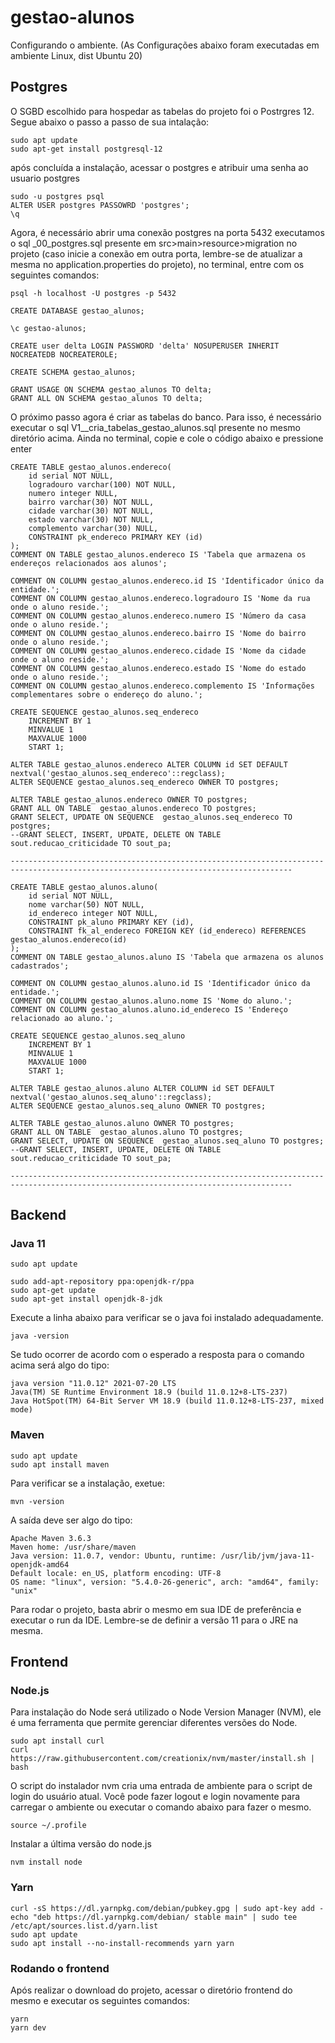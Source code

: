 # gestao-alunos

Configurando o ambiente. (As Configurações abaixo foram executadas em ambiente Linux, dist Ubuntu 20)

## Postgres

O SGBD escolhido para hospedar as tabelas do projeto foi o Postrgres 12. Segue abaixo o passo a passo de sua intalação:

```
sudo apt update
sudo apt-get install postgresql-12
```

após concluída a instalação, acessar o postgres e atribuir uma senha ao usuario postgres

```
sudo -u postgres psql
ALTER USER postgres PASSOWRD 'postgres';
\q
```

Agora, é necessário abrir uma conexão postgres na porta 5432 executamos o sql _00_postgres.sql presente em src>main>resource>migration no projeto (caso inicie a conexão em outra porta, lembre-se de atualizar a mesma no application.properties do projeto), no terminal, entre com os seguintes comandos:

```
psql -h localhost -U postgres -p 5432

CREATE DATABASE gestao_alunos;

\c gestao-alunos;

CREATE user delta LOGIN PASSWORD 'delta' NOSUPERUSER INHERIT NOCREATEDB NOCREATEROLE;

CREATE SCHEMA gestao_alunos;

GRANT USAGE ON SCHEMA gestao_alunos TO delta;
GRANT ALL ON SCHEMA gestao_alunos TO delta;
```

O próximo passo agora é criar as tabelas do banco. Para isso, é necessário executar o sql V1__cria_tabelas_gestao_alunos.sql presente no mesmo diretório acima. Ainda no terminal, copie e cole o código abaixo e pressione enter

```
CREATE TABLE gestao_alunos.endereco(
	id serial NOT NULL,
	logradouro varchar(100) NOT NULL,
	numero integer NULL,
	bairro varchar(30) NOT NULL,
	cidade varchar(30) NOT NULL,
	estado varchar(30) NOT NULL,
	complemento varchar(30) NULL,
    CONSTRAINT pk_endereco PRIMARY KEY (id)
);
COMMENT ON TABLE gestao_alunos.endereco IS 'Tabela que armazena os endereços relacionados aos alunos';

COMMENT ON COLUMN gestao_alunos.endereco.id IS 'Identificador único da entidade.';
COMMENT ON COLUMN gestao_alunos.endereco.logradouro IS 'Nome da rua onde o aluno reside.';
COMMENT ON COLUMN gestao_alunos.endereco.numero IS 'Número da casa onde o aluno reside.';
COMMENT ON COLUMN gestao_alunos.endereco.bairro IS 'Nome do bairro onde o aluno reside.';
COMMENT ON COLUMN gestao_alunos.endereco.cidade IS 'Nome da cidade onde o aluno reside.';
COMMENT ON COLUMN gestao_alunos.endereco.estado IS 'Nome do estado onde o aluno reside.';
COMMENT ON COLUMN gestao_alunos.endereco.complemento IS 'Informações complementares sobre o endereço do aluno.';

CREATE SEQUENCE gestao_alunos.seq_endereco
	INCREMENT BY 1
	MINVALUE 1
	MAXVALUE 1000
	START 1;

ALTER TABLE gestao_alunos.endereco ALTER COLUMN id SET DEFAULT nextval('gestao_alunos.seq_endereco'::regclass);
ALTER SEQUENCE gestao_alunos.seq_endereco OWNER TO postgres;

ALTER TABLE gestao_alunos.endereco OWNER TO postgres;
GRANT ALL ON TABLE  gestao_alunos.endereco TO postgres;
GRANT SELECT, UPDATE ON SEQUENCE  gestao_alunos.seq_endereco TO postgres;
--GRANT SELECT, INSERT, UPDATE, DELETE ON TABLE  sout.reducao_criticidade TO sout_pa;

-------------------------------------------------------------------------------------------------------------------------------------

CREATE TABLE gestao_alunos.aluno(
	id serial NOT NULL,
	nome varchar(50) NOT NULL,
	id_endereco integer NOT NULL,
    CONSTRAINT pk_aluno PRIMARY KEY (id),
    CONSTRAINT fk_al_endereco FOREIGN KEY (id_endereco) REFERENCES gestao_alunos.endereco(id)
);
COMMENT ON TABLE gestao_alunos.aluno IS 'Tabela que armazena os alunos cadastrados';

COMMENT ON COLUMN gestao_alunos.aluno.id IS 'Identificador único da entidade.';
COMMENT ON COLUMN gestao_alunos.aluno.nome IS 'Nome do aluno.';
COMMENT ON COLUMN gestao_alunos.aluno.id_endereco IS 'Endereço relacionado ao aluno.';

CREATE SEQUENCE gestao_alunos.seq_aluno
	INCREMENT BY 1
	MINVALUE 1
	MAXVALUE 1000
	START 1;

ALTER TABLE gestao_alunos.aluno ALTER COLUMN id SET DEFAULT nextval('gestao_alunos.seq_aluno'::regclass);
ALTER SEQUENCE gestao_alunos.seq_aluno OWNER TO postgres;

ALTER TABLE gestao_alunos.aluno OWNER TO postgres;
GRANT ALL ON TABLE  gestao_alunos.aluno TO postgres;
GRANT SELECT, UPDATE ON SEQUENCE  gestao_alunos.seq_aluno TO postgres;
--GRANT SELECT, INSERT, UPDATE, DELETE ON TABLE  sout.reducao_criticidade TO sout_pa;

-------------------------------------------------------------------------------------------------------------------------------------
```



## Backend

### Java 11

```
sudo apt update

sudo add-apt-repository ppa:openjdk-r/ppa
sudo apt-get update
sudo apt-get install openjdk-8-jdk
```

Execute a linha abaixo para verificar se o java foi instalado adequadamente.

```
java -version
```

Se tudo ocorrer de acordo com o esperado a resposta para o comando acima será algo do tipo:

```
java version "11.0.12" 2021-07-20 LTS
Java(TM) SE Runtime Environment 18.9 (build 11.0.12+8-LTS-237)
Java HotSpot(TM) 64-Bit Server VM 18.9 (build 11.0.12+8-LTS-237, mixed mode)
```

### Maven
```
sudo apt update
sudo apt install maven
```

Para verificar se a instalação, exetue:

```
mvn -version
```

A saída deve ser algo do tipo:

```
Apache Maven 3.6.3
Maven home: /usr/share/maven
Java version: 11.0.7, vendor: Ubuntu, runtime: /usr/lib/jvm/java-11-openjdk-amd64
Default locale: en_US, platform encoding: UTF-8
OS name: "linux", version: "5.4.0-26-generic", arch: "amd64", family: "unix"
```

Para rodar o projeto, basta abrir o mesmo em sua IDE de preferência e executar o run da IDE. Lembre-se de definir a versão 11 para o JRE na mesma.

## Frontend

### Node.js

Para instalação do Node será utilizado o Node Version Manager (NVM), ele é uma ferramenta que permite gerenciar diferentes versões do Node.

```
sudo apt install curl 
curl https://raw.githubusercontent.com/creationix/nvm/master/install.sh | bash
```

O script do instalador nvm cria uma entrada de ambiente para o script de login do usuário atual. Você pode fazer logout e login novamente para carregar o ambiente ou executar o comando abaixo para fazer o mesmo.

```
source ~/.profile   
```

Instalar a última versão do node.js

```
nvm install node
```

### Yarn

```
curl -sS https://dl.yarnpkg.com/debian/pubkey.gpg | sudo apt-key add -
echo "deb https://dl.yarnpkg.com/debian/ stable main" | sudo tee /etc/apt/sources.list.d/yarn.list
sudo apt update
sudo apt install --no-install-recommends yarn yarn
```

### Rodando o frontend

Após realizar o download do projeto, acessar o diretório frontend do mesmo e executar os seguintes comandos:
```
yarn
yarn dev
```
